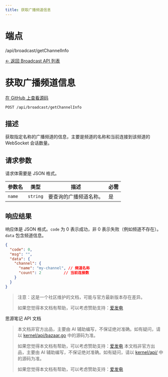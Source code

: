 ```yaml
---
title: 获取广播频道信息
---
```

# 端点

/api/broadcast/getChannelInfo

[← 返回 Broadcast API 列表](../pages/broadcast.html)

# 获取广播频道信息

[在 GitHub 上查看源码](https://github.com/siyuan-note/siyuan/blob/master/kernel/api/broadcast.go#L173)

`POST /api/broadcast/getChannelInfo`

## 描述

获取指定名称的广播频道的信息，主要是频道的名称和当前连接到该频道的 WebSocket 会话数量。

## 请求参数

请求体需要是 JSON 格式。

| 参数名 | 类型 | 描述 | 必需 |
| --- | --- | --- | --- |
| `name` | `string` | 要查询的广播频道名称。 | 是 |

## 响应结果

响应体是 JSON 格式。`code` 为 0 表示成功，非 0 表示失败（例如频道不存在）。`data` 包含频道信息。

```json
{
  "code": 0,
  "msg": "",
  "data": {
    "channel": {
      "name": "my-channel", // 频道名称
      "count": 2          // 当前连接数
    }
  }
}
```

> 注意：这是一个社区维护的文档，可能与官方最新版本存在差异。
> 
> 如果您觉得本文档有帮助，可以考虑赞助支持：[爱发电](https://afdian.com/a/leolee9086?tab=feed)

思源笔记 API 文档
> 本文档非官方出品，主要由 AI 辅助编写，不保证绝对准确。如有疑问，请以 [kernel/api/bazaar.go](https://github.com/siyuan-note/siyuan/blob/master/kernel/api/bazaar.go) 中的源码为准。
> 
> 如果您觉得本文档有帮助，可以考虑赞助支持：[爱发电](https://afdian.com/a/leolee9086?tab=feed)
> 本文档非官方出品，主要由 AI 辅助编写，不保证绝对准确。如有疑问，请以 [kernel/api/](https://github.com/siyuan-note/siyuan/blob/master/kernel/api/) 中的源码为准。
> 
> 如果您觉得本文档有帮助，可以考虑赞助支持：[爱发电](https://afdian.com/a/leolee9086?tab=feed)
